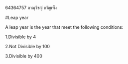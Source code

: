 64364757 ภาณุวิชญ์ ขวัญเพ็ง

#Leap year

A leap year is the year that meet the following conditions:

1.Divisible by 4

2.Not Divisible by 100

3.Divisible by 400
